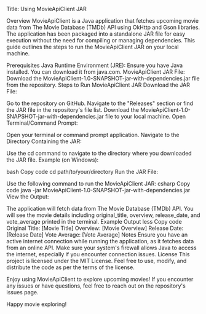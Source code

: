 Title: Using MovieApiClient JAR

Overview
MovieApiClient is a Java application that fetches upcoming movie data from The Movie Database (TMDb) API using OkHttp and Gson libraries. The application has been packaged into a standalone JAR file for easy execution without the need for compiling or managing dependencies. This guide outlines the steps to run the MovieApiClient JAR on your local machine.

Prerequisites
Java Runtime Environment (JRE): Ensure you have Java installed. You can download it from java.com.
MovieApiClient JAR File: Download the MovieApiClient-1.0-SNAPSHOT-jar-with-dependencies.jar file from the repository.
Steps to Run MovieApiClient JAR
Download the JAR File:

Go to the repository on GitHub.
Navigate to the "Releases" section or find the JAR file in the repository's file list.
Download the MovieApiClient-1.0-SNAPSHOT-jar-with-dependencies.jar file to your local machine.
Open Terminal/Command Prompt:

Open your terminal or command prompt application.
Navigate to the Directory Containing the JAR:

Use the cd command to navigate to the directory where you downloaded the JAR file.
Example (on Windows):

bash
Copy code
cd path/to/your/directory
Run the JAR File:

Use the following command to run the MovieApiClient JAR:
csharp
Copy code
java -jar MovieApiClient-1.0-SNAPSHOT-jar-with-dependencies.jar
View the Output:

The application will fetch data from The Movie Database (TMDb) API.
You will see the movie details including original_title, overview, release_date, and vote_average printed in the terminal.
Example Output
less
Copy code
Original Title: [Movie Title]
Overview: [Movie Overview]
Release Date: [Release Date]
Vote Average: [Vote Average]
Notes
Ensure you have an active internet connection while running the application, as it fetches data from an online API.
Make sure your system's firewall allows Java to access the internet, especially if you encounter connection issues.
License
This project is licensed under the MIT License. Feel free to use, modify, and distribute the code as per the terms of the license.

Enjoy using MovieApiClient to explore upcoming movies! If you encounter any issues or have questions, feel free to reach out on the repository's issues page.

Happy movie exploring!

